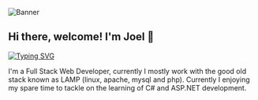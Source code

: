 ![Banner](https://giphy.com/gifs/Smolverse-smol-smolverse-swol-JqmupuTVZYaQX5s094)

   ## Hi there, welcome! I'm Joel 👋

[![Typing SVG](https://readme-typing-svg.demolab.com?font=Fira+Code&duration=3500&pause=2500&color=FB8500&center=true&vCenter=true&width=435&lines=Full-Stack+Developer;2+Years+of+Experience;Always+eagered+to+learn)](https://git.io/typing-svg)

 I'm a Full Stack Web Developer, currently I mostly work with the good old stack known as LAMP (linux, apache, mysql and php).
 Currently I enjoying my spare time to tackle on the learning of C# and ASP.NET development.

 
